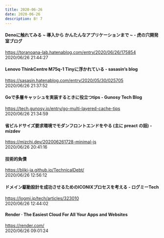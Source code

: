 ```yaml
---
title: 2020-06-26
date: 2020-06-26
description: B! 7
---
```


#### Denoに触れてみる ~ 導入から かんたんなアプリケーションまで ~ - 虎の穴開発室ブログ
https://toranoana-lab.hatenablog.com/entry/2020/06/26/175854<br>
2020/06/26 21:44:27<br>


#### Lenovo ThinkCentre M75q-1 Tinyに浮かれている - sasasin’s blog
https://sasasin.hatenablog.com/entry/2020/05/30/025705<br>
2020/06/26 21:37:52<br>


#### Goで多層キャッシュを実装するときに役立つtips - Gunosy Tech Blog
https://tech.gunosy.io/entry/go-multi-layered-cache-tips<br>
2020/06/26 21:34:59<br>


#### 省ビルドサイズ要求環境でモダンフロントエンドをやる (主に preact の話) - mizdev
https://mizchi.dev/202006261728-minimal-js<br>
2020/06/26 20:41:16<br>


#### 技術的負債
https://bliki-ja.github.io/TechnicalDebt/<br>
2020/06/26 12:56:12<br>


#### ドメイン駆動設計を成功させるためのICONIXプロセスを考える - ログミーTech
https://logmi.jp/tech/articles/323010<br>
2020/06/26 12:44:02<br>


#### Render · The Easiest Cloud For All Your Apps and Websites
https://render.com/<br>
2020/06/26 09:01:24<br>


